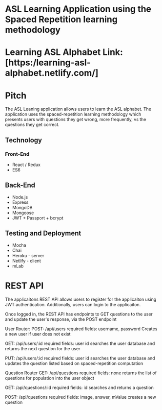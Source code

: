# ASL Learning Application using the Spaced Repetition learning methodology

# Learning ASL Alphabet Link: [https:/learning-asl-alphabet.netlify.com/]


# Pitch
The ASL Leaning application allows users to learn the ASL alphabet.  The application uses the spaced-repetition learning methodology which presents users with questions they get wrong, more frequently, vs the questions they get correct.



## Technology
### Front-End

- React / Redux
- ES6

## Back-End

- Node.js
- Express
- MongoDB
- Mongoose
- JWT + Passport + bcrypt

## Testing and Deployment

- Mocha
- Chai
- Heroku - server
- Netlify - client
- mLab

# REST API
The applicaitons REST API allows users to register for the applicaiton using JWT authentication.  Additionally, users can login to the applicaiton.

Once logged in, the REST API has endpoints to GET questions to the user and update the user's response, via the POST endpoint 

User Router:
POST: /api/users
  required fields: username, password
  Creates a new user if user does not exist
  
GET: /api/users/:id
  required fields: user id
  searches the user database and returns the next question for the user
  
PUT: /api/users/:id
  required fields: user id
  searches the user database and updates the question listed based on spaced-repetition computation
  
Question Router
GET: /api/questions
  required fields: none
  returns the list of questions for population into the user object
  
GET: /api/questions/:id
  required fields: id
  searches and returns a question
  
POST: /api/questions
  required fields: image, answer, mValue
  creates a new question
  
